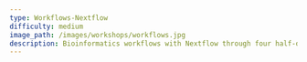 ```yaml
---
type: Workflows-Nextflow
difficulty: medium
image_path: /images/workshops/workflows.jpg
description: Bioinformatics workflows with Nextflow through four half-day sessions.
---  
```



